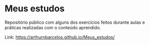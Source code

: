 # Meus estudos
Repositório público com alguns dos exercícios feitos durante aulas e práticas realizadas com o conteúdo aprendido.

Link: https://arthurnbarcelos.github.io/Meus_estudos/
